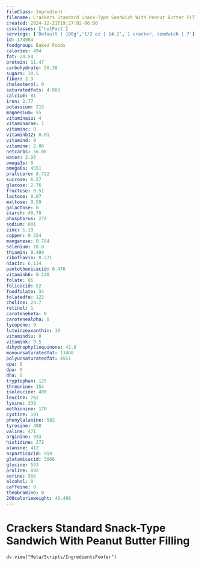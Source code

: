 ```yaml
---
fileClass: Ingredient
filename: Crackers Standard Snack-Type Sandwich With Peanut Butter Filling
created: 2024-12-21T19:27:02-06:00
cssclasses: ['nutFact']
servings: ['Default | 100g','1/2 oz | 14.2','1 cracker, sandwich | 7']
id: 174984
foodgroup: Baked Foods
calories: 494
fat: 24.54
protein: 11.47
carbohydrate: 58.38
sugars: 10.5
fiber: 2.3
cholesterol: 0
saturatedfats: 4.803
calcium: 81
iron: 2.77
potassium: 215
magnesium: 55
vitaminaiu: 4
vitaminarae: 1
vitaminc: 0
vitaminb12: 0.01
vitamind: 0
vitamine: 2.06
netcarbs: 56.08
water: 2.93
omega3s: 0
omega6s: 4551
pralscore: 8.722
sucrose: 6.57
glucose: 2.76
fructose: 0.51
lactose: 0.07
maltose: 0.59
galactose: 0
starch: 40.78
phosphorus: 274
sodium: 801
zinc: 1.13
copper: 0.324
manganese: 0.784
selenium: 10.8
thiamin: 0.489
riboflavin: 0.271
niacin: 6.114
pantothenicacid: 0.476
vitaminb6: 0.148
folate: 86
folicacid: 52
foodfolate: 34
folatedfe: 122
choline: 24.7
retinol: 1
carotenebeta: 0
carotenealpha: 0
lycopene: 0
luteinzeaxanthin: 10
vitamindiu: 0
vitamink: 9.5
dihydrophylloquinone: 42.8
monounsaturatedfat: 13468
polyunsaturatedfat: 4551
epa: 0
dpa: 0
dha: 0
tryptophan: 125
threonine: 354
isoleucine: 400
leucine: 762
lysine: 339
methionine: 170
cystine: 191
phenylalanine: 582
tyrosine: 408
valine: 471
arginine: 933
histidine: 272
alanine: 412
asparticacid: 959
glutamicacid: 3066
glycine: 553
proline: 892
serine: 566
alcohol: 0
caffeine: 0
theobromine: 0
200calorieweight: 40.486
---
```


# Crackers Standard Snack-Type Sandwich With Peanut Butter Filling

```dataviewjs
dv.view("Meta/Scripts/IngredientsFooter")
```